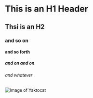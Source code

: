 # This is an H1 Header
## Thsi is an H2
### and so on
#### and so forth
##### and on and on
###### and whatever

![Image of Yaktocat](https://octodex.github.com/images/yaktocat.png)

